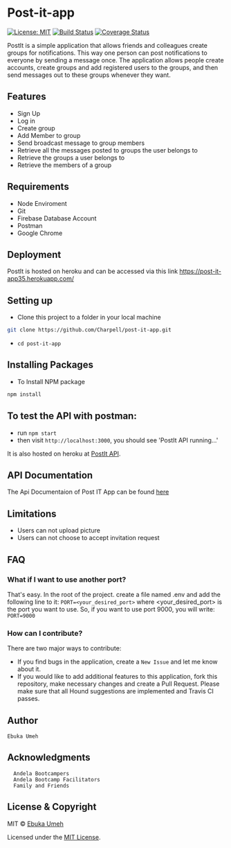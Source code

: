 # Post-it-app
[![License: MIT](https://img.shields.io/badge/License-MIT-brightgreen.svg)](https://choosealicense.com/licenses/mit/)
[![Build Status](https://travis-ci.org/Charpell/post-it-app.svg?branch=Google_Signup_Refactor)](https://travis-ci.org/Charpell/post-it-app) [![Coverage Status](https://coveralls.io/repos/github/Charpell/post-it-app/badge.svg?branch=Google_Signup_Refactor)](https://coveralls.io/github/Charpell/post-it-app?branch=Badges)

PostIt is a simple application that allows friends and colleagues create groups for notifications. This way one person can post notifications to everyone by sending a message once. The application allows people create accounts, create groups and add registered users to the groups, and then send messages out to these groups whenever they want.

## Features
+ Sign Up
+ Log in
+ Create group
+ Add Member to group
+ Send broadcast message to group members
+ Retrieve all the messages posted to groups the user belongs to
+ Retrieve the groups a user belongs to
+ Retrieve the members of a group

## Requirements
+ Node Enviroment 
+ Git 
+ Firebase Database Account
+ Postman
+ Google Chrome 


## Deployment
 PostIt is hosted on heroku and can be accessed via this link
        https://post-it-app35.herokuapp.com/


## Setting up
+ Clone this project to a folder in your local machine
```bash
git clone https://github.com/Charpell/post-it-app.git
```
+ ```cd post-it-app```

## Installing Packages
+ To Install NPM package
```bash 
npm install
```

## To test the API with postman:
+ run ```npm start```
+ then visit ```http://localhost:3000```, you should see 'PostIt API running...' 

It is also hosted on heroku at <a href="https://post-it-app35.herokuapp.com//" target="_blank">PostIt API</a>.

## API Documentation
The Api Documentaion of Post IT App can be found [here](http://docs.postit7.apiary.io/#)

## Limitations
+ Users can not upload picture
+ Users can not choose to accept invitation request

## FAQ
### What if I want to use another port?
That's easy. In the root of the project. create a file named .env and add the following line to it:
`PORT=<your_desired_port>`
where <your_desired_port> is the port you want to use. So, if you want to use port 9000, you will write:
`PORT=9000`

### How can I contribute?
There are two major ways to contribute:
+ If you find bugs in the application, create a `New Issue` and let me know about it.
+ If you would like to add additional features to this application, fork this repository, make necessary changes and create a Pull Request. Please make sure that all Hound suggestions are implemented and Travis CI passes.

## Author
    Ebuka Umeh

## Acknowledgments
      Andela Bootcampers
      Andela Bootcamp Facilitators
      Family and Friends

## License & Copyright
MIT © [Ebuka Umeh](https://github.com/Charpell)

Licensed under the [MIT License](LICENSE).
